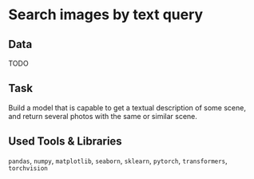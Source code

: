# Search images by text query

## Data

TODO

## Task

Build a model that is capable to get a textual description of some scene, and return several photos with the same or similar scene.

## Used Tools & Libraries
`pandas`, `numpy`, `matplotlib`, `seaborn`, `sklearn`, `pytorch`, `transformers`, `torchvision`
